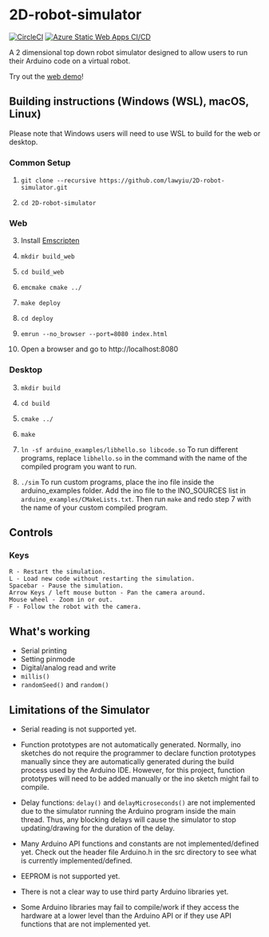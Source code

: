 # 2D-robot-simulator
[![CircleCI](https://circleci.com/gh/lawyiu/2D-robot-simulator/tree/main.svg?style=shield)](https://circleci.com/gh/lawyiu/2D-robot-simulator/tree/main)
[![Azure Static Web Apps CI/CD](https://github.com/lawyiu/2D-robot-simulator/actions/workflows/azure-static-web-apps-agreeable-ocean-0a407871e.yml/badge.svg?branch=main)](https://github.com/lawyiu/2D-robot-simulator/actions/workflows/azure-static-web-apps-agreeable-ocean-0a407871e.yml)

A 2 dimensional top down robot simulator designed to allow users to run their Arduino code on a virtual robot.

Try out the [web demo](https://lawyiu.github.io/2D-robot-simulator/)!

## Building instructions (Windows (WSL), macOS, Linux)
Please note that Windows users will need to use WSL to build for the web or desktop.

### Common Setup
  1. `git clone --recursive https://github.com/lawyiu/2D-robot-simulator.git`

  2. `cd 2D-robot-simulator`

### Web
  3. Install [Emscripten](https://emscripten.org/docs/getting_started/downloads.html)

  4. `mkdir build_web`

  5. `cd build_web`

  6. `emcmake cmake ../`

  7. `make deploy`

  8. `cd deploy`

  9. `emrun --no_browser --port=8080 index.html`

  10. Open a browser and go to http://localhost:8080

### Desktop
  3. `mkdir build`

  4. `cd build`

  5. `cmake ../`

  6. `make`

  7. `ln -sf arduino_examples/libhello.so libcode.so`
     To run different programs, replace `libhello.so` in the command with the name of the compiled program you want to
     run.

  8. `./sim`
     To run custom programs, place the ino file inside the arduino_examples folder. Add the ino file to the INO_SOURCES list
     in `arduino_examples/CMakeLists.txt`. Then run `make` and redo step 7 with the name of your custom compiled program.

## Controls
### Keys
    R - Restart the simulation.
    L - Load new code without restarting the simulation.
    Spacebar - Pause the simulation.
    Arrow Keys / left mouse button - Pan the camera around.
    Mouse wheel - Zoom in or out.
    F - Follow the robot with the camera.

## What's working
  * Serial printing
  * Setting pinmode
  * Digital/analog read and write
  * `millis()`
  * `randomSeed()` and `random()`

## Limitations of the Simulator
  * Serial reading is not supported yet.

  * Function prototypes are not automatically generated. Normally, ino sketches do not require the programmer to declare
    function prototypes manually since they are automatically generated during the build process used by the Arduino
    IDE. However, for this project, function prototypes will need to be added manually or the ino sketch might fail to
    compile.

  * Delay functions: `delay()` and `delayMicroseconds()` are not implemented due to the simulator running the Arduino
    program inside the main thread. Thus, any blocking delays will cause the simulator to stop updating/drawing for the
    duration of the delay.

  * Many Arduino API functions and constants are not implemented/defined yet. Check out the header file Arduino.h in the
    src directory to see what is currently implemented/defined.

  * EEPROM is not supported yet.

  * There is not a clear way to use third party Arduino libraries yet.

  * Some Arduino libraries may fail to compile/work if they access the hardware at a lower level than the Arduino API or
    if they use API functions that are not implemented yet.
